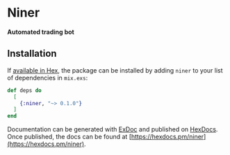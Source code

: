 # Niner

**Automated trading bot**

## Installation

If [available in Hex](https://hex.pm/docs/publish), the package can be installed
by adding `niner` to your list of dependencies in `mix.exs`:

```elixir
def deps do
  [
    {:niner, "~> 0.1.0"}
  ]
end
```

Documentation can be generated with [ExDoc](https://github.com/elixir-lang/ex_doc)
and published on [HexDocs](https://hexdocs.pm). Once published, the docs can
be found at [https://hexdocs.pm/niner](https://hexdocs.pm/niner).

